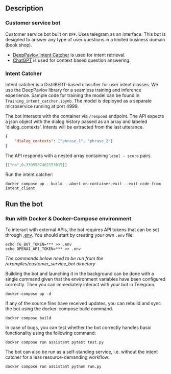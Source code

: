## Description

### Customer service bot

Customer service bot built on `DFF`. Uses telegram as an interface.
This bot is designed to answer any type of user questions in a limited business domain (book shop).

* [DeepPavlov Intent Catcher](https://docs.deeppavlov.ai/en/0.14.1/features/models/intent_catcher.html) is used for intent retrieval.
* [ChatGPT](https://openai.com/pricing#language-models) is used for context based question answering.

### Intent Catcher

Intent catcher is a DistilBERT-based classifier for user intent classes.
We use the DeepPavlov library for a seamless training and inference experience.
Sample code for training the model can be found in `Training_intent_catcher.ipynb`.
The model is deployed as a separate microservice running at port 4999.

The bot interacts with the container via `/respond` endpoint.
The API expects a json object with the dialog history passed as an array and labeled 'dialog_contexts'. Intents will be extracted from the last utterance.

```json
{
    "dialog_contexts": ["phrase_1", "phrase_2"]
}
```

The API responds with a nested array containing `label - score` pairs.

```json
[["no",0.3393537402153015]]
```

Run the intent catcher:
```commandline
docker compose up --build --abort-on-container-exit --exit-code-from intent_client
```

## Run the bot

### Run with Docker & Docker-Compose environment
To interact with external APIs, the bot requires API tokens that can be set through [.env](.env.example). You should start by creating your own `.env` file:
```
echo TG_BOT_TOKEN=*** >> .env
echo OPENAI_API_TOKEN=*** >> .env
```

*The commands below need to be run from the /examples/customer_service_bot directory*

Building the bot and launching it in the background can be done with a single command given that the environment variables have been configured correctly. Then you can immediately interact with your bot in Telegram.
```commandline
docker-compose up -d
```

If any of the source files have received updates, you can rebuild and sync the bot using the docker-compose build command.
```commandline
docker compose build
```
In case of bugs, you can test whether the bot correctly handles basic functionality using the following command:
```commandline
docker compose run assistant pytest test.py
```

The bot can also be run as a self-standing service, i.e. without the intent catcher for a less resource-demanding workflow:
```commandline
docker compose run assistant python run.py
```
